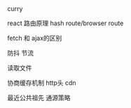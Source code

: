 curry

react 路由原理      hash route/browser route

fetch 和 ajax的区别
 
防抖 节流

读取文件

协商缓存机制 http头
cdn

最近公共祖先
通源策略